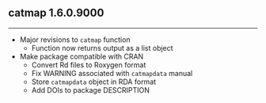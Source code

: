 ## catmap 1.6.0.9000
---------------------
* Major revisions to `catmap` function
    * Function now returns output as a list object
* Make package compatible with CRAN
    * Convert Rd files to Roxygen format
    * Fix WARNING associated with `catmapdata` manual
    * Store `catmapdata` object in RDA format
    * Add DOIs to package DESCRIPTION
